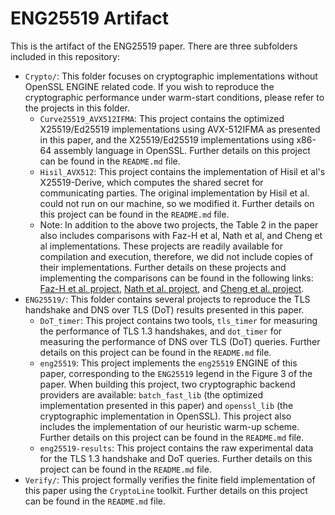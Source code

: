 # ENG25519 Artifact

This is the artifact of the ENG25519 paper. There are three subfolders included in this repository:
- `Crypto/`: This folder focuses on cryptographic implementations without OpenSSL ENGINE related code. If you wish to reproduce the cryptographic performance under warm-start conditions, please refer to the projects in this folder.
  - `Curve25519_AVX512IFMA`: This project contains the optimized X25519/Ed25519 implementations using AVX-512IFMA as presented in this paper, and the X25519/Ed25519 implementations using x86-64 assembly language in OpenSSL. Further details on this project can be found in the `README.md` file.
  - `Hisil_AVX512`: This project contains the implementation of Hisil et al's X25519-Derive, which computes the shared secret for communicating parties. The original implementation by Hisil et al. could not run on our machine, so we modified it. Further details on this project can be found in the `README.md` file.
  - Note: In addition to the above two projects, the Table 2 in the paper also includes comparisons with Faz-H et al, Nath et al, and Cheng et al implementations. These projects are readily available for compilation and execution, therefore, we did not include copies of their implementations. Further details on these projects and implementing the comparisons can be found in the following links: [Faz-H et al. project](https://github.com/armfazh/fld-ecc-vec), [Nath et al. project](https://github.com/kn-cs/vec-ladder), and [Cheng et al. project](https://gitlab.uni.lu/APSIA/AVXECC).
- `ENG25519/`: This folder contains several projects to reproduce the TLS handshake and DNS over TLS (DoT) results presented in this paper.
  - `DoT_timer`: This project contains two tools, `tls_timer` for measuring the performance of TLS 1.3 handshakes, and `dot_timer` for measuring the performance of DNS over TLS (DoT) queries. Further details on this project can be found in the `README.md` file.
  - `eng25519`: This project implements the `eng25519` ENGINE of this paper, corresponding to the `ENG25519` legend in the Figure 3 of the paper. When building this project, two cryptographic backend providers are available: `batch_fast_lib` (the optimized implementation presented in this paper) and `openssl_lib` (the cryptographic implementation in OpenSSL). This project also includes the implementation of our heuristic warm-up scheme. Further details on this project can be found in the `README.md` file.
  - `eng25519-results`: This project contains the raw experimental data for the TLS 1.3 handshake and DoT queries. Further details on this project can be found in the `README.md` file.
- `Verify/`: This project formally verifies the finite field implementation of this paper using the `CryptoLine` toolkit. Further details on this project can be found in the `README.md` file.


